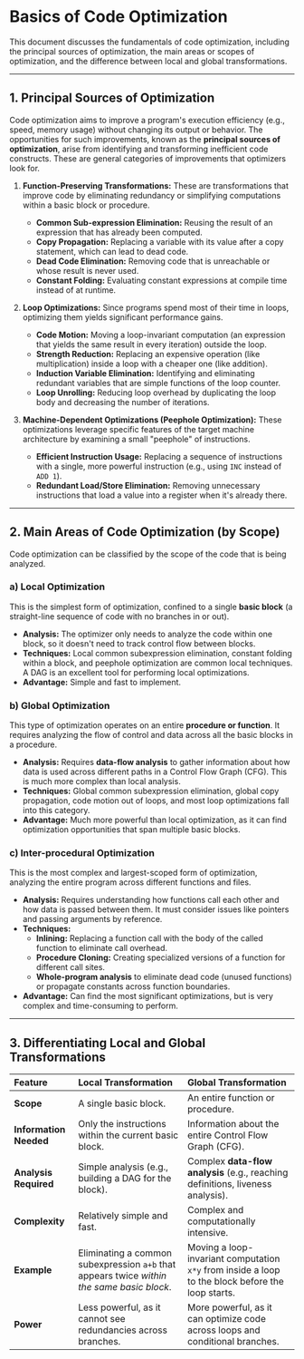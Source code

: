 # Basics of Code Optimization

This document discusses the fundamentals of code optimization, including the principal sources of optimization, the main areas or scopes of optimization, and the difference between local and global transformations.

---

## 1. Principal Sources of Optimization

Code optimization aims to improve a program's execution efficiency (e.g., speed, memory usage) without changing its output or behavior. The opportunities for such improvements, known as the **principal sources of optimization**, arise from identifying and transforming inefficient code constructs. These are general categories of improvements that optimizers look for.

1.  **Function-Preserving Transformations:** These are transformations that improve code by eliminating redundancy or simplifying computations within a basic block or procedure.
    *   **Common Sub-expression Elimination:** Reusing the result of an expression that has already been computed.
    *   **Copy Propagation:** Replacing a variable with its value after a copy statement, which can lead to dead code.
    *   **Dead Code Elimination:** Removing code that is unreachable or whose result is never used.
    *   **Constant Folding:** Evaluating constant expressions at compile time instead of at runtime.

2.  **Loop Optimizations:** Since programs spend most of their time in loops, optimizing them yields significant performance gains.
    *   **Code Motion:** Moving a loop-invariant computation (an expression that yields the same result in every iteration) outside the loop.
    *   **Strength Reduction:** Replacing an expensive operation (like multiplication) inside a loop with a cheaper one (like addition).
    *   **Induction Variable Elimination:** Identifying and eliminating redundant variables that are simple functions of the loop counter.
    *   **Loop Unrolling:** Reducing loop overhead by duplicating the loop body and decreasing the number of iterations.

3.  **Machine-Dependent Optimizations (Peephole Optimization):** These optimizations leverage specific features of the target machine architecture by examining a small "peephole" of instructions.
    *   **Efficient Instruction Usage:** Replacing a sequence of instructions with a single, more powerful instruction (e.g., using `INC` instead of `ADD 1`).
    *   **Redundant Load/Store Elimination:** Removing unnecessary instructions that load a value into a register when it's already there.

---

## 2. Main Areas of Code Optimization (by Scope)

Code optimization can be classified by the scope of the code that is being analyzed.

### a) Local Optimization
This is the simplest form of optimization, confined to a single **basic block** (a straight-line sequence of code with no branches in or out).
*   **Analysis:** The optimizer only needs to analyze the code within one block, so it doesn't need to track control flow between blocks.
*   **Techniques:** Local common subexpression elimination, constant folding within a block, and peephole optimization are common local techniques. A DAG is an excellent tool for performing local optimizations.
*   **Advantage:** Simple and fast to implement.

### b) Global Optimization
This type of optimization operates on an entire **procedure or function**. It requires analyzing the flow of control and data across all the basic blocks in a procedure.
*   **Analysis:** Requires **data-flow analysis** to gather information about how data is used across different paths in a Control Flow Graph (CFG). This is much more complex than local analysis.
*   **Techniques:** Global common subexpression elimination, global copy propagation, code motion out of loops, and most loop optimizations fall into this category.
*   **Advantage:** Much more powerful than local optimization, as it can find optimization opportunities that span multiple basic blocks.

### c) Inter-procedural Optimization
This is the most complex and largest-scoped form of optimization, analyzing the entire program across different functions and files.
*   **Analysis:** Requires understanding how functions call each other and how data is passed between them. It must consider issues like pointers and passing arguments by reference.
*   **Techniques:**
    *   **Inlining:** Replacing a function call with the body of the called function to eliminate call overhead.
    *   **Procedure Cloning:** Creating specialized versions of a function for different call sites.
    *   **Whole-program analysis** to eliminate dead code (unused functions) or propagate constants across function boundaries.
*   **Advantage:** Can find the most significant optimizations, but is very complex and time-consuming to perform.

---

## 3. Differentiating Local and Global Transformations

| Feature             | Local Transformation                                       | Global Transformation                                           |
|:--------------------|:-----------------------------------------------------------|:----------------------------------------------------------------|
| **Scope**           | A single basic block.                                      | An entire function or procedure.                                |
| **Information Needed** | Only the instructions within the current basic block.      | Information about the entire Control Flow Graph (CFG).          |
| **Analysis Required** | Simple analysis (e.g., building a DAG for the block).      | Complex **data-flow analysis** (e.g., reaching definitions, liveness analysis). |
| **Complexity**      | Relatively simple and fast.                                | Complex and computationally intensive.                          |
| **Example**         | Eliminating a common subexpression `a+b` that appears twice *within the same basic block*. | Moving a loop-invariant computation `x*y` from inside a loop to the block before the loop starts. |
| **Power**           | Less powerful, as it cannot see redundancies across branches. | More powerful, as it can optimize code across loops and conditional branches. | 